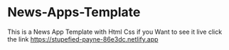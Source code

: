 # News-Apps-Template
This is a News App Template with Html Css
if you Want to see it live click the link https://stupefied-payne-86e3dc.netlify.app
